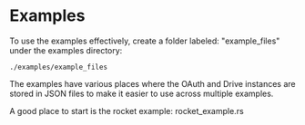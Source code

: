 # Examples

To use the examples effectively, create a folder labeled: "example_files"
under the examples directory:
    
    ./examples/example_files
     
The examples have various places where the OAuth and Drive instances are stored
in JSON files to make it easier to use across multiple examples.

A good place to start is the rocket example: rocket_example.rs